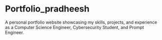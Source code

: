 # Portfolio_pradheesh
A personal portfolio website showcasing my skills, projects, and experience as a Computer Science Engineer, Cybersecurity Student, and Prompt Engineer.



